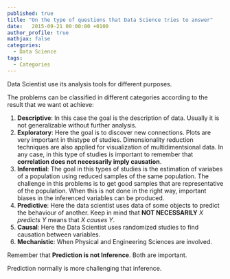 ```yaml
---
published: true
title: "On the type of questions that Data Science tries to answer"
date:   2015-09-21 00:00:00 +0100
author_profile: true
mathjax: false
categories:
  - Data Science
tags:
  - Categories
---
```


Data Scientist use its analysis tools for different purposes. 

The problems can be classified in different categories according to the result that we want ot achieve:

1. **Descriptive**: In this case the goal is the description of data. Usually it is not generalizable without further analysis. 
2. **Exploratory**: Here the goal is to discover new connections. Plots are very important in thistype of studies. Dimensionality reduction techniques are also applied for visualization of multidimentsional data. In any case, in this type of studies is important to remember that **correlation does not necessarily imply causation**.
3. **Inferential**: The goal in this types of studies is the estimation of variabes of a population using reduced samples of the same population. The challenge in this problems is to get good samples that are representative of the population. When this is not done in the right way, important biases in the inferenced variables can be produced.
4. **Predictive**: Here the data scientist uses data of some objects to predict the behaviour of another. Keep in mind that **NOT NECESSARILY** *X predicts Y* means that *X causes Y*.
5. **Causal**: Here the Data Scientist uses randomized studies to find causation between variables.
6. **Mechanistic**: When Physical and Engineering Sciences are involved.

Remember that **Prediction is not Inference**. Both are important. 

Prediction normally is more challenging that inference.

